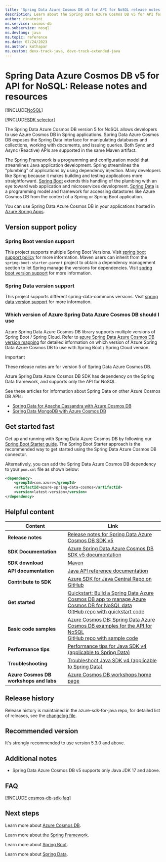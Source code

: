 ```yaml
---
title: 'Spring Data Azure Cosmos DB v5 for API for NoSQL release notes and resources'
description: Learn about the Spring Data Azure Cosmos DB v5 for API for NoSQL, including release dates, retirement dates, and changes made between each version of the Azure Cosmos DB SQL Async Java SDK.
author: rinatmini
ms.service: cosmos-db
ms.subservice: nosql
ms.devlang: java
ms.topic: reference
ms.date: 07/24/2023
ms.author: kuthapar
ms.custom: devx-track-java, devx-track-extended-java
---
```


# Spring Data Azure Cosmos DB v5 for API for NoSQL: Release notes and resources
[!INCLUDE[NoSQL](../includes/appliesto-nosql.md)]

[!INCLUDE[SDK selector](../includes/cosmos-db-sdk-list.md)]

The Spring Data Azure Cosmos DB version 5 for NoSQL allows developers to use Azure Cosmos DB in Spring applications. Spring Data Azure Cosmos DB exposes the Spring Data interface for manipulating databases and collections, working with documents, and issuing queries. Both Sync and Async (Reactive) APIs are supported in the same Maven artifact.

The [Spring Framework](https://spring.io/projects/spring-framework) is a programming and configuration model that streamlines Java application development. Spring streamlines the "plumbing" of applications by using dependency injection. Many developers like Spring because it makes building and testing applications more straightforward. [Spring Boot](https://spring.io/projects/spring-boot) extends this handling of the plumbing with an eye toward web application and microservices development. [Spring Data](https://spring.io/projects/spring-data) is a programming model and framework for accessing datastores like Azure Cosmos DB from the context of a Spring or Spring Boot application. 

You can use Spring Data Azure Cosmos DB in your applications hosted in [Azure Spring Apps](https://azure.microsoft.com/services/spring-apps/).

## Version support policy

### Spring Boot version support

This project supports multiple Spring Boot Versions. Visit [spring boot support policy](https://github.com/Azure/azure-sdk-for-java/tree/feature/spring-boot-3/sdk/spring/azure-spring-data-cosmos#spring-boot-support-policy) for more information. Maven users can inherit from the `spring-boot-starter-parent` project to obtain a dependency management section to let Spring manage the versions for dependencies. Visit [spring boot version support](https://github.com/Azure/azure-sdk-for-java/tree/feature/spring-boot-3/sdk/spring/azure-spring-data-cosmos#spring-boot-version-support) for more information.

### Spring Data version support

This project supports different spring-data-commons versions. Visit [spring data version support](https://github.com/Azure/azure-sdk-for-java/tree/feature/spring-boot-3/sdk/spring/azure-spring-data-cosmos#spring-data-version-support) for more information.

### Which version of Azure Spring Data Azure Cosmos DB should I use

Azure Spring Data Azure Cosmos DB library supports multiple versions of Spring Boot / Spring Cloud. Refer to [azure Spring Data Azure Cosmos DB version mapping](https://github.com/Azure/azure-sdk-for-java/tree/feature/spring-boot-3/sdk/spring/azure-spring-data-cosmos#which-version-of-azure-spring-data-cosmos-should-i-use) for detailed information on which version of Azure Spring Data Azure Cosmos DB to use with Spring Boot / Spring Cloud version.

> [!IMPORTANT]  
> These release notes are for version 5 of Spring Data Azure Cosmos DB. 
>
> Azure Spring Data Azure Cosmos DB SDK has dependency on the Spring Data framework, and supports only the API for NoSQL. 
>
> See these articles for information about Spring Data on other Azure Cosmos DB APIs:
> * [Spring Data for Apache Cassandra with Azure Cosmos DB](/azure/developer/java/spring-framework/configure-spring-data-apache-cassandra-with-cosmos-db)
> * [Spring Data MongoDB with Azure Cosmos DB](/azure/developer/java/spring-framework/configure-spring-data-mongodb-with-cosmos-db)
>

## Get started fast

  Get up and running with Spring Data Azure Cosmos DB by following our [Spring Boot Starter guide](/azure/developer/java/spring-framework/configure-spring-boot-starter-java-app-with-cosmos-db). The Spring Boot Starter approach is the recommended way to get started using the Spring Data Azure Cosmos DB connector.

  Alternatively, you can add the Spring Data Azure Cosmos DB dependency to your `pom.xml` file as shown below:

  ```xml
  <dependency>
      <groupId>com.azure</groupId>
      <artifactId>azure-spring-data-cosmos</artifactId>
      <version>latest-version</version>
  </dependency>
  ```

## Helpful content

| Content | Link |
|---|---|
| **Release notes** | [Release notes for Spring Data Azure Cosmos DB SDK v5](https://github.com/Azure/azure-sdk-for-java/tree/feature/spring-boot-3/sdk/spring/azure-spring-data-cosmos/CHANGELOG.md) |
| **SDK Documentation** | [Azure Spring Data Azure Cosmos DB SDK v5 documentation](https://github.com/Azure/azure-sdk-for-java/tree/feature/spring-boot-3/sdk/spring/azure-spring-data-cosmos/README.md) |
| **SDK download** | [Maven](https://mvnrepository.com/artifact/com.azure/azure-spring-data-cosmos) |
| **API documentation** | [Java API reference documentation](/java/api/overview/azure/spring-data-cosmos-readme?view=azure-java-stable&preserve-view=true) |
| **Contribute to SDK** | [Azure SDK for Java Central Repo on GitHub](https://github.com/Azure/azure-sdk-for-java/tree/feature/spring-boot-3/sdk/spring/azure-spring-data-cosmos) | 
| **Get started** | [Quickstart: Build a Spring Data Azure Cosmos DB app to manage Azure Cosmos DB for NoSQL data](./quickstart-java-spring-data.md) <br> [GitHub repo with quickstart code](https://github.com/Azure-Samples/azure-spring-data-cosmos-java-sql-api-getting-started) | 
| **Basic code samples** | [Azure Cosmos DB: Spring Data Azure Cosmos DB examples for the API for NoSQL](samples-java-spring-data.md) <br> [GitHub repo with sample code](https://github.com/Azure-Samples/azure-spring-data-cosmos-java-sql-api-samples)|
| **Performance tips**| [Performance tips for Java SDK v4 (applicable to Spring Data)](performance-tips-java-sdk-v4.md)| 
| **Troubleshooting** | [Troubleshoot Java SDK v4 (applicable to Spring Data)](troubleshoot-java-sdk-v4.md) | 
| **Azure Cosmos DB workshops and labs** |[Azure Cosmos DB workshops home page](https://aka.ms/cosmosworkshop)

## Release history
Release history is maintained in the azure-sdk-for-java repo, for detailed list of releases, see the [changelog file](https://github.com/Azure/azure-sdk-for-java/tree/main/sdk/spring/azure-spring-data-cosmos/CHANGELOG.md).

## Recommended version

It's strongly recommended to use version 5.3.0 and above.

## Additional notes

* Spring Data Azure Cosmos DB v5 supports only Java JDK 17 and above.

## FAQ

[!INCLUDE [cosmos-db-sdk-faq](../includes/cosmos-db-sdk-faq.md)]

## Next steps

Learn more about [Azure Cosmos DB](https://azure.microsoft.com/services/cosmos-db/).

Learn more about the [Spring Framework](https://spring.io/projects/spring-framework).

Learn more about [Spring Boot](https://spring.io/projects/spring-boot).

Learn more about [Spring Data](https://spring.io/projects/spring-data).
